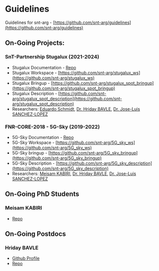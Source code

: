 # Guidelines 
Guidelines for snt-arg - [https://github.com/snt-arg/guidelines](https://github.com/snt-arg/guidelines)

## On-Going Projects:

### SnT-Partnership Stugalux (2021-2024)
- Stugalux Documentation - [Repo](Repo)
- Stugalux Workspace - [https://github.com/snt-arg/stugalux_ws](https://github.com/snt-arg/stugalux_ws)
- Stugalux Bringup - [https://github.com/snt-arg/stugalux_spot_bringup](https://github.com/snt-arg/stugalux_spot_bringup)
- Stugalux Description - [https://github.com/snt-arg/stugalux_spot_description](https://github.com/snt-arg/stugalux_spot_description)
- Researchers: [Eduardo Schmidt](https://github.com/edufschmidt), [Dr. Hriday BAVLE](https://github.com/hridaybavle), [Dr. Jose-Luis SANCHEZ-LOPEZ](https://github.com/joselusl)

### FNR-CORE-2018 - 5G-Sky (2019-2022)
- 5G-Sky Documentation - [Repo](Repo)
- 5G-Sky Workspace - [https://github.com/snt-arg/5G_sky_ws](https://github.com/snt-arg/5G_sky_ws)
- 5G-Sky bringup - [https://github.com/snt-arg/5G_sky_bringup](https://github.com/snt-arg/5G_sky_bringup)
- 5G-Sky Description - [https://github.com/snt-arg/5G_sky_description](https://github.com/snt-arg/5G_sky_description)
- Researchers: [Meisam KABIRI](https://github.com/Meisam-Kabiri), [Dr. Hriday BAVLE](https://github.com/hridaybavle), [Dr. Jose-Luis SANCHEZ-LOPEZ](https://github.com/joselusl)


## On-Going PhD Students

### Meisam KABIRI
- [Repo](Repo)


## On-Going Postdocs

### Hriday BAVLE
- [Github Profile](https://github.com/hridaybavle)
- [Repo](Repo)
